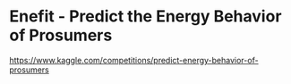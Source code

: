 # Enefit - Predict the Energy Behavior of Prosumers

https://www.kaggle.com/competitions/predict-energy-behavior-of-prosumers